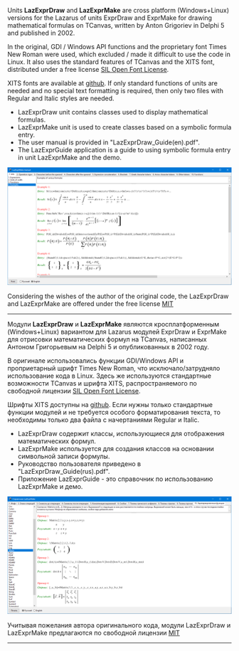 Units **LazExprDraw** and **LazExprMake** are cross platform (Windows+Linux) versions for the Lazarus of units ExprDraw and ExprMake for drawing mathematical formulas on TCanvas, written by Anton Grigoriev in Delphi 5 and published in 2002.

In the original, GDI / Windows API functions and the proprietary font Times New Roman were used, which excluded / made it difficult to use the code in Linux. It also uses the standard features of TCanvas and the XITS font, distributed under a free license [SIL Open Font License](https://opensource.org/licenses/OFL-1.1).

XITS fonts are available at [github](https://github.com/alif-type/xits). If only standard functions of units are needed and no special text formatting is required, then only two files with Regular and Italic styles are needed.

* LazExprDraw unit contains classes used to display mathematical formulas.
* LazExprMake unit is used to create classes based on a symbolic formula entry.
* The user manual is provided in "LazExprDraw_Guide(en).pdf".
* The LazExprGuide application is a guide to using symbolic formula entry in unit LazExprMake and the demo.

![Screenshot EN](https://github.com/DmitriyKornilov/LazExprDraw/blob/master/screenshot_en.png)

Considering the wishes of the author of the original code, the LazExprDraw and LazExprMake are offered under the free license [MIT](https://opensource.org/licenses/MIT)
___

Модули **LazExprDraw** и **LazExprMake** являются кросплатформенным (Windows+Linux) вариантом для Lazarus  модулей ExprDraw и ExprMake для отрисовки математических формул на TCanvas, написанных Антоном Григорьевым на Delphi 5 и опубликованных в 2002 году.

В оригинале использовались функции GDI/Windows API и проприетарный шрифт Times New Roman, что исключало/затрудняло использование кода в Linux. Здесь же используются стандартные возможности TCanvas и шрифта XITS, распространяемого по свободной лицензии [SIL Open Font License](https://opensource.org/licenses/OFL-1.1). 

Шрифты XITS доступны на [github](https://github.com/alif-type/xits). Если нужны только стандартные функции модулей и не требуется особого форматирования текста, то необходимы только два файла с начертаниями Regular и Italic.

* LazExprDraw содержит классы, использующиеся для отображения математических формул.
* LazExprMake используется для создания классов на основании символьной записи формулы.
* Руководство пользователя приведено в "LazExprDraw_Guide(rus).pdf".
* Приложение LazExprGuide - это справочник по использованию LazExprMake и демо.

![Screenshot RU](https://github.com/DmitriyKornilov/LazExprDraw/blob/master/screenshot_ru.png)

Учитывая пожелания автора оригинального кода, модули LazExprDraw и LazExprMake предлагаются по свободной лицензии [MIT](https://opensource.org/licenses/MIT) 

___

